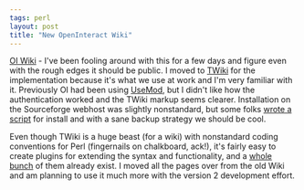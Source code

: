 ```yaml
---
tags: perl
layout: post
title: "New OpenInteract Wiki"
---
```




<a href="http://openinteract.sourceforge.net/cgi-bin/twiki/view/OI/">OI Wiki</a> - I've been fooling around with this for a few days and figure even with the rough edges it should be public. I moved to <a href="http://www.twiki.org/">TWiki</a> for the implementation because it's what we use at work and I'm very familiar with it. Previously OI had been using <a href="http://www.usemod.com/cgi-bin/wiki.pl">UseMod</a>, but I didn't like how the authentication worked and the TWiki markup seems clearer. Installation on the Sourceforge webhost was slightly nonstandard, but some folks <a href="http://twiki.org/cgi-bin/view/Codev/TWikiOnSourceForge">wrote a script</a> for install and with a sane backup strategy we should be cool.

<p>Even though TWiki is a huge beast (for a wiki) with nonstandard coding conventions for Perl (fingernails on chalkboard, ack!), it's fairly easy to create plugins for extending the syntax and functionality, and a <a href="http://twiki.org/cgi-bin/view/Plugins/WebHome">whole bunch</a> of them already exist. I moved all the pages over from the old Wiki and am planning to use it much more with the version 2 development effort.</p>


